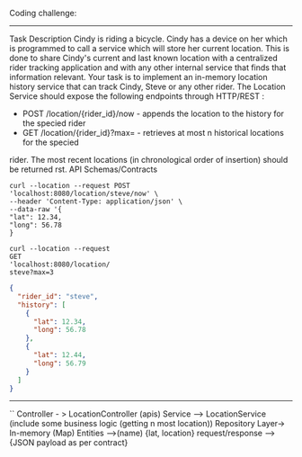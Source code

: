 Coding challenge: 

----
Task Description
Cindy is riding a bicycle. Cindy has a device on her which is programmed to call a service which
will store her current location. This is done to share Cindy's current and last known location with
a centralized rider tracking application and with any other internal service that finds that
information relevant.
Your task is to implement an in-memory location history service that can track Cindy, Steve or
any other rider.
The Location Service should expose the following endpoints through HTTP/REST :

- POST /location/{rider_id}/now - appends the location to the history for the specied rider
- GET /location/{rider_id}?max=<n> - retrieves at most n historical locations for the specied

rider. The most recent locations (in chronological order of insertion) should be returned rst.
API Schemas/Contracts


```
curl --location --request POST
'localhost:8080/location/steve/now' \
--header 'Content-Type: application/json' \
--data-raw '{
"lat": 12.34,
"long": 56.78
}
```

```
curl --location --request
GET
'localhost:8080/location/
steve?max=3
```

```json
{
  "rider_id": "steve",
  "history": [
    {
      "lat": 12.34,
      "long": 56.78
    },
    {
      "lat": 12.44,
      "long": 56.79
    }
  ]
}
```

-----------

``
Controller - > LocationController (apis)
Service --> LocationService (include some business logic (getting n most location))
Repository Layer-> In-memory (Map)
Entities -->(name) {lat, location}
request/response --> {JSON payload as per contract}
```